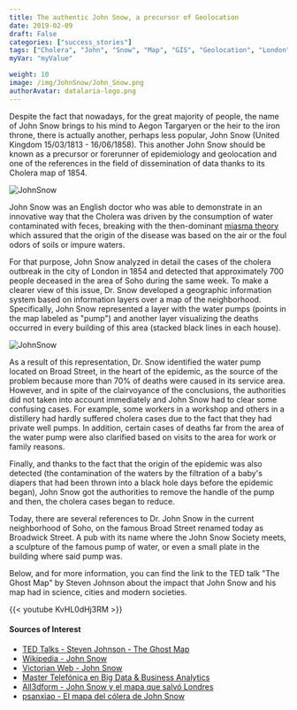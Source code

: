 ```yaml
---
title: The authentic John Snow, a precursor of Geolocation
date: 2019-02-09
draft: False
categories: ["success_stories"]
tags: ["Cholera", "John", "Snow", "Map", "GIS", "Geolocation", "London"]
myVar: "myValue"

weight: 10
image: /img/JohnSnow/John_Snow.png
authorAvatar: datalaria-logo.png
---
```


Despite the fact that nowadays, for the great majority of people, the name of John Snow brings to his mind to Aegon Targaryen or the heir to the iron throne, there is actually another, perhaps less popular, John Snow (United Kingdom 15/03/1813 - 16/06/1858). This another John Snow should be known as a precursor or forerunner of epidemiology and geolocation and one of the references in the field of dissemination of data thanks to its Cholera map of 1854.

![JohnSnow](/img/JohnSnow/John_Snow.png)

John Snow was an English doctor who was able to demonstrate in an innovative way that the Cholera was driven by the consumption of water contaminated with feces, breaking with the then-dominant [miasma theory](https://en.wikipedia.org/wiki/Miasma_theory) which assured that the origin of the disease was based on the air or the foul odors of soils or impure waters.

For that purpose, John Snow analyzed in detail the cases of the cholera outbreak in the city of London in 1854 and detected that approximately 700 people deceased in the area of Soho during the same week. To make a clearer view of this issue, Dr. Snow developed a geographic information system based on information layers over a map of the neighborhood. Specifically, John Snow represented a layer with the water pumps (points in the map labeled as "pump") and another layer visualizing the deaths occurred in every building of this area (stacked black lines in each house).

![JohnSnow](/img/JohnSnow/Cholera_map.png)

As a result of this representation, Dr. Snow identified the water pump located on Broad Street, in the heart of the epidemic, as the source of the problem because more than 70% of deaths were caused in its service area. However, and in spite of the clairvoyance of the conclusions, the authorities did not taken into account immediately and John Snow had to clear some confusing cases. For example, some workers in a workshop and others in a distillery had hardly suffered cholera cases due to the fact that they had private well pumps. In addition, certain cases of deaths far from the area of ​​the water pump were also clarified based on visits to the area for work or family reasons.

Finally, and thanks to the fact that the origin of the epidemic was also detected (the contamination of the waters by the filtration of a baby's diapers that had been thrown into a black hole days before the epidemic began), John Snow got the authorities to remove the handle of the pump and then, the cholera cases began to reduce.

Today, there are several references to Dr. John Snow in the current neighborhood of Soho, on the famous Broad Street renamed today as Broadwick Street. A pub with its name where the John Snow Society meets, a sculpture of the famous pump of water, or even a small plate in the building where said pump was.

Below, and for more information, you can find the link to the TED talk "The Ghost Map" by Steven Johnson about the impact that John Snow and his map had in science, cities and modern societies.

{{< youtube KvHL0dHj3RM >}}

#### Sources of Interest
- [TED Talks - Steven Johnson - The Ghost Map](https://www.ted.com/talks/steven_johnson_tours_the_ghost_map)
- [Wikipedia - John Snow](https://es.wikipedia.org/wiki/John_Snow)
- [Victorian Web - John Snow](http://www.victorianweb.org/science/health/johnsnow.html)
- [Master Telefónica en Big Data & Business Analytics](https://www.campusbigdata.com/master-telefonica-en-big-data-y-business-analytics)
- [All3dform - John Snow y el mapa que salvó Londres](https://all3dform.com/es/john-snow-y-el-mapa-que-salvo-londres/)
- [psanxiao - El mapa del cólera de John Snow](http://psanxiao.com/el-mapa-del-colera-de-john-snow)
